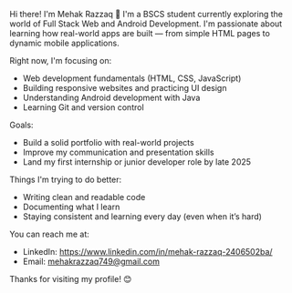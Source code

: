 Hi there! I'm Mehak Razzaq 👋
I'm a BSCS student currently exploring the world of Full Stack Web and Android Development. I'm passionate about learning how real-world apps are built — from simple HTML pages to dynamic mobile applications.

Right now, I'm focusing on:

- Web development fundamentals (HTML, CSS, JavaScript)
- Building responsive websites and practicing UI design
- Understanding Android development with Java
- Learning Git and version control

 Goals:
- Build a solid portfolio with real-world projects
- Improve my communication and presentation skills
- Land my first internship or junior developer role by late 2025

Things I'm trying to do better:
- Writing clean and readable code
- Documenting what I learn
- Staying consistent and learning every day (even when it’s hard)

 You can reach me at:
- LinkedIn: https://www.linkedin.com/in/mehak-razzaq-2406502ba/
- Email: mehakrazzaq749@gmail.com

Thanks for visiting my profile! 😊
